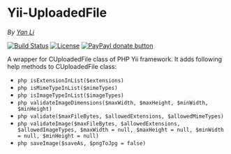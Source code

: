# Yii-UploadedFile #
*By [Yan Li](https://github.com/yanli0303)* 

<!--
[![Latest Stable Version](http://img.shields.io/packagist/v/yanli0303/yii-uploaded-file.svg)](https://packagist.org/packages/yanli0303/yii-uploaded-file)
[![Total Downloads](https://img.shields.io/packagist/dt/yanli0303/yii-uploaded-file.svg)](https://packagist.org/packages/yanli0303/yii-uploaded-file)
-->
[![Build Status](https://travis-ci.org/yanli0303/Yii-UploadeFile.svg?branch=master)](https://travis-ci.org/yanli0303/Yii-UploadedFile)
[![License](https://img.shields.io/badge/License-MIT-brightgreen.svg)](https://packagist.org/packages/yanli0303/yii-uploaded-file)
[![PayPayl donate button](http://img.shields.io/badge/paypal-donate-orange.svg)](https://www.paypal.com/cgi-bin/webscr?cmd=_donations&business=silentwait4u%40gmail%2ecom&lc=US&item_name=Yan%20Li&no_note=0&currency_code=USD&bn=PP%2dDonationsBF%3apaypal%2ddonate%2ejpg%3aNonHostedGuest)

A wrapper for CUploadedFile class of PHP Yii framework.
It adds following help methods to CUploadedFile class:

- ```php isExtensionInList($extensions)```
- ```php isMimeTypeInList($mimeTypes)```
- ```php isImageTypeInList($imageTypes)```
- ```php validateImageDimensions($maxWidth, $maxHeight, $minWidth, $minHeight)```
- ```php validate($maxFileBytes, $allowedExtensions, $allowedMimeTypes)```
- ```php validateImage($maxFileBytes, $allowedExtensions, $allowedImageTypes, $maxWidth = null, $maxHeight = null, $minWidth = null, $minHeight = null)```
- ```php saveImage($saveAs, $pngToJpg = false)```
